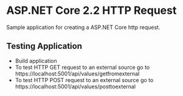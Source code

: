 # ASP.NET Core 2.2 HTTP Request
Sample application for creating a ASP.NET Core http request.

## Testing Application

* Build application
* To test HTTP GET request to an external source go to https://localhost:5001/api/values/getfromexternal
* To test HTTP POST request to an external source go to https://localhost:5001/api/values/posttoexternal

